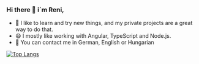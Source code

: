 ### Hi there 👋  i´m Reni,

- 🔭 I like to learn and try new things, and my private projects are a great way to do that. 
- 😄 I mostly like working with Angular, TypeScript and Node.js. 
- 💬 You can contact me in German, English or Hungarian

[![Top Langs](https://github-readme-stats.vercel.app/api/top-langs/?username=ReniIrinyi&langs_count=6&theme=radical)](https://github.com/anuraghazra/github-readme-stats)

